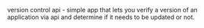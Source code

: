 version control api - simple app that lets you verify a version of an application via api and determine if it needs to be updated or not.

